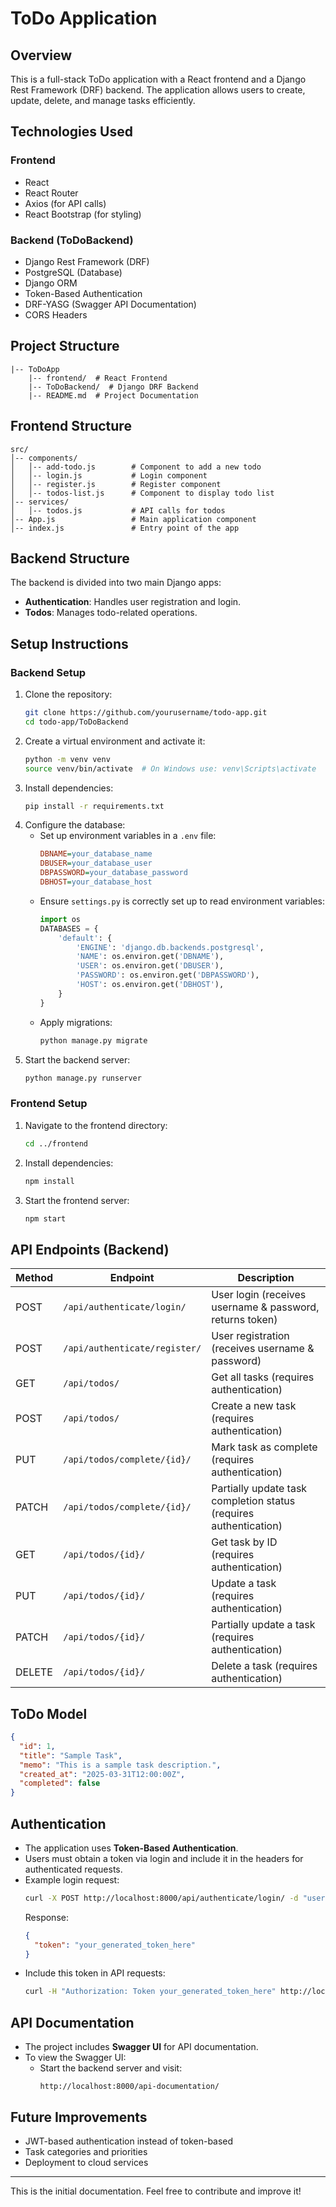 # ToDo Application

## Overview

This is a full-stack ToDo application with a React frontend and a Django Rest Framework (DRF) backend. The application allows users to create, update, delete, and manage tasks efficiently.

## Technologies Used

### Frontend

- React
- React Router
- Axios (for API calls)
- React Bootstrap (for styling)

### Backend (ToDoBackend)

- Django Rest Framework (DRF)
- PostgreSQL (Database)
- Django ORM
- Token-Based Authentication
- DRF-YASG (Swagger API Documentation)
- CORS Headers

## Project Structure

```
|-- ToDoApp
    |-- frontend/  # React Frontend
    |-- ToDoBackend/  # Django DRF Backend
    |-- README.md  # Project Documentation
```

## Frontend Structure

```
src/
│-- components/
│   │-- add-todo.js        # Component to add a new todo
│   │-- login.js           # Login component
│   │-- register.js        # Register component
│   │-- todos-list.js      # Component to display todo list
│-- services/
│   │-- todos.js           # API calls for todos
│-- App.js                 # Main application component
│-- index.js               # Entry point of the app
```

## Backend Structure

The backend is divided into two main Django apps:

- **Authentication**: Handles user registration and login.
- **Todos**: Manages todo-related operations.

## Setup Instructions

### Backend Setup

1. Clone the repository:
   ```sh
   git clone https://github.com/yourusername/todo-app.git
   cd todo-app/ToDoBackend
   ```
2. Create a virtual environment and activate it:
   ```sh
   python -m venv venv
   source venv/bin/activate  # On Windows use: venv\Scripts\activate
   ```
3. Install dependencies:
   ```sh
   pip install -r requirements.txt
   ```
4. Configure the database:
   - Set up environment variables in a `.env` file:
     ```ini
     DBNAME=your_database_name
     DBUSER=your_database_user
     DBPASSWORD=your_database_password
     DBHOST=your_database_host
     ```
   - Ensure `settings.py` is correctly set up to read environment variables:
     ```python
     import os
     DATABASES = {
         'default': {
             'ENGINE': 'django.db.backends.postgresql',
             'NAME': os.environ.get('DBNAME'),
             'USER': os.environ.get('DBUSER'),
             'PASSWORD': os.environ.get('DBPASSWORD'),
             'HOST': os.environ.get('DBHOST'),
         }
     }
     ```
   - Apply migrations:
     ```sh
     python manage.py migrate
     ```
5. Start the backend server:
   ```sh
   python manage.py runserver
   ```

### Frontend Setup

1. Navigate to the frontend directory:
   ```sh
   cd ../frontend
   ```
2. Install dependencies:
   ```sh
   npm install
   ```
3. Start the frontend server:
   ```sh
   npm start
   ```

## API Endpoints (Backend)

| Method | Endpoint                        | Description                                 |
| ------ | ------------------------------- | ------------------------------------------- |
| POST   | `/api/authenticate/login/`      | User login (receives username & password, returns token) |
| POST   | `/api/authenticate/register/`   | User registration (receives username & password) |
| GET    | `/api/todos/`                   | Get all tasks (requires authentication)     |
| POST   | `/api/todos/`                   | Create a new task (requires authentication) |
| PUT    | `/api/todos/complete/{id}/`     | Mark task as complete (requires authentication) |
| PATCH  | `/api/todos/complete/{id}/`     | Partially update task completion status (requires authentication) |
| GET    | `/api/todos/{id}/`              | Get task by ID (requires authentication) |
| PUT    | `/api/todos/{id}/`              | Update a task (requires authentication) |
| PATCH  | `/api/todos/{id}/`              | Partially update a task (requires authentication) |
| DELETE | `/api/todos/{id}/`              | Delete a task (requires authentication) |

## ToDo Model

```json
{
  "id": 1,
  "title": "Sample Task",
  "memo": "This is a sample task description.",
  "created_at": "2025-03-31T12:00:00Z",
  "completed": false
}
```

## Authentication

- The application uses **Token-Based Authentication**.
- Users must obtain a token via login and include it in the headers for authenticated requests.
- Example login request:
  ```sh
  curl -X POST http://localhost:8000/api/authenticate/login/ -d "username=user&password=pass"
  ```
  Response:
  ```json
  {
    "token": "your_generated_token_here"
  }
  ```
- Include this token in API requests:
  ```sh
  curl -H "Authorization: Token your_generated_token_here" http://localhost:8000/api/todos/
  ```

## API Documentation

- The project includes **Swagger UI** for API documentation.
- To view the Swagger UI:
  - Start the backend server and visit:
    ```
    http://localhost:8000/api-documentation/
    ```

## Future Improvements

- JWT-based authentication instead of token-based
- Task categories and priorities
- Deployment to cloud services

---

This is the initial documentation. Feel free to contribute and improve it!

